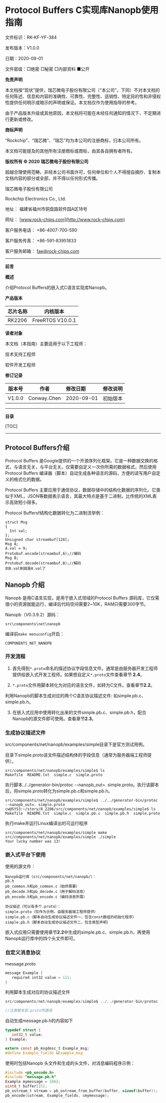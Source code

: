 # Protocol Buffers C实现库Nanopb使用指南

文件标识：RK-KF-YF-384

发布版本：V1.0.0

日期：2020-09-01

文件密级：□绝密   □秘密   □内部资料   ■公开

**免责声明**

本文档按“现状”提供，瑞芯微电子股份有限公司（“本公司”，下同）不对本文档的任何陈述、信息和内容的准确性、可靠性、完整性、适销性、特定目的性和非侵权性提供任何明示或暗示的声明或保证。本文档仅作为使用指导的参考。

由于产品版本升级或其他原因，本文档将可能在未经任何通知的情况下，不定期进行更新或修改。

**商标声明**

“Rockchip”、“瑞芯微”、“瑞芯”均为本公司的注册商标，归本公司所有。

本文档可能提及的其他所有注册商标或商标，由其各自拥有者所有。

**版权所有 © 2020 瑞芯微电子股份有限公司**

超越合理使用范畴，非经本公司书面许可，任何单位和个人不得擅自摘抄、复制本文档内容的部分或全部，并不得以任何形式传播。

瑞芯微电子股份有限公司

Rockchip Electronics Co., Ltd.

地址：     福建省福州市铜盘路软件园A区18号

网址：     [www.rock-chips.com](http://www.rock-chips.com)

客户服务电话： +86-4007-700-590

客户服务传真： +86-591-83951833

客户服务邮箱： [fae@rock-chips.com](mailto:fae@rock-chips.com)

---

**前言**

**概述**

介绍Protocol Buffers的嵌入式C语言实现库Nanopb。

**产品版本**

| **芯片名称** | **内核版本**     |
| ------------ | ---------------- |
| RK2206       | FreeRTOS V10.0.1 |

**读者对象**

本文档（本指南）主要适用于以下工程师：

技术支持工程师

软件开发工程师

**修订记录**

| **版本号** | **作者**    | **修改日期** | **修改说明** |
| ---------- | ----------- | :----------- | ------------ |
| V1.0.0     | Conway.Chen | 2020-09-01   | 初始版本     |

---

**目录**

[TOC]

---

## Protocol Buffers介绍

Protocol Buffers 是Google提供的一个开源序列化框架。它是一种数据交换的格式，与语言无关，与平台无关。仅需要自定义一次你所需的数据格式，然后使用Protocol Buffers 编译器（脚本）自动生成各种语言的源码，方便的读写用户自定义的格式化的数据。

Protocol Buffers 主要应用于通信协议，数据存储中的结构化数据的序列化。它类似于XML，JSON等数据表示语言，其最大特点是基于二进制，比传统的XML表示高效短小得多。

Protocol Buffersf结构化数据转化为二进制流举例：

```
struct Msg
{
  Int val;
};
Unsigned char streambuf[128];
Msg A;
A.val = 9;
Protobuf.encode(streambuf,A);//编码
Msg B;
Protobuf.decode(streambuf,B);//解码
则B.val制就是A.val了
```

## Nanopb 介绍

Nanopb 是用C语言实现，是用于嵌入式领域的Protocol Buffers 源码库，它仅需很小的资源就能运行，编译后代码空间需要2~10K，RAM只需要300字节。

Nanopb（V0.3.9.2）源码：

````
src\components\net\nanopb
````

编译前`make menuconfig`开启：

````
COMPONENTS_NET_NANOPB
````

### 开发流程

1. 首先得到`*.proto`命名的描述协议字段信息文件。通常是由服务器开发工程师提供给嵌入式开发工程师。如果想自定义`*.proto`文件查看章节 **2.4**。

2. `*.proto`文件用脚本转化为对应的语言文件，如转为C文件。查看章节**2.2**。

利用Nanopb的脚本生成对应的两个C语言协议描述文件: 如simple.pb.c、simple.pb.h。

3. 在嵌入式应用中使用转化出来的文件simple.pb.c、simple.pb.h，配合Nanopb的源文件即可使用。查看章节**2.3**。

### 生成协议描述文件

src/components/net/nanopb/examples/simple目录下是官方测试用例。

目录下simple.proto该文件描述结构体的字段信息（通常为服务器端工程师提供）。

```shell
src/components/net/nanopb/examples/simple$ ls
Makefile  README.txt  simple.c  simple.proto
```

执行脚本../../generator-bin/protoc --nanopb_out=. simple.proto。执行该脚本后，将simple.proto转化为simple.pb.c和simple.pb.h。

```shell
src/components/net/nanopb/examples/simple$ ../../generator-bin/protoc --nanopb_out=. simple.proto
cw@SYS3:~/story/8_2206/src/components/net/nanopb/examples/simple$ ls
Makefile  README.txt  simple.c  simple.pb.c  simple.pb.h  simple.proto
```

执行make并运行Linux编译出的可运行程序

```shell
src/components/net/nanopb/examples/simple make
src/components/net/nanopb/examples/simple ./simple
Your lucky number was 13!
```

### 嵌入式平台下使用

使用的源文件：

```
Nanopb运行库（src/components/net/nanopb/）：
pb.h
pb_common.h和pb_common.c（始终需要）
pb_decode.h和pb_decode.c（用于解码消息）
pb_encode.h和pb_encode.c（编码消息所需）

协议描述（可以有多个.proto）：
simple.proto（仅作为示例，由服务器端工程师提供）
simple.pb.c（脚本自动生成协议描述文件一，包含const数组的初始化程序）
simple.pb.h（脚本自动生成协议描述文件二，包含类型声明）
```

嵌入式应用只需要使用章节**2.2**中生成的simple.pb.c、simple.pb.h，再使用Nanopb运行库中的四个头文件即可。

### 自定义消息协议

message.proto

```C
message Example {
   required int32 value = 111;
}
```

利用脚本生成对应的协议描述文件

```C
src/components/net/nanopb/examples/simple$ ../../generator-bin/protoc --nanopb_out=. message.proto

//注意脚本和.proto件路径
```

自动生成message.pb.h的内容如下

```C
typedef struct {
   int32_t value;
} Example;

extern const pb_msgdesc_t Example_msg;
#define Example_fields &Example_msg
```

使用时包括Nanopb 头文件和生成的头文件，对消息编码程序示例：

```C
#include <pb_encode.h>
#include "message.pb.h"
Example mymessage = {66};
uint8_t buffer[15];
pb_ostream_t stream = pb_ostream_from_buffer(buffer, sizeof(buffer));
pb_encode(&stream, Example_fields, &mymessage);
```